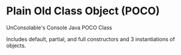 # Plain Old Class Object (POCO) 
UnConsolable's Console Java POCO Class

Includes default, partial, and full constructors and 3 instantiations of objects.

